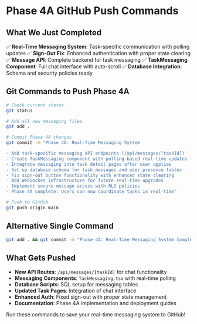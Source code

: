 # Phase 4A GitHub Push Commands

## What We Just Completed
✅ **Real-Time Messaging System**: Task-specific communication with polling updates
✅ **Sign-Out Fix**: Enhanced authentication with proper state clearing  
✅ **Message API**: Complete backend for task messaging
✅ **TaskMessaging Component**: Full chat interface with auto-scroll
✅ **Database Integration**: Schema and security policies ready

## Git Commands to Push Phase 4A

```bash
# Check current status
git status

# Add all new messaging files
git add .

# Commit Phase 4A changes
git commit -m "Phase 4A: Real-Time Messaging System

- Add task-specific messaging API endpoints (/api/messages/[taskId])
- Create TaskMessaging component with polling-based real-time updates
- Integrate messaging into task detail pages after user applies
- Set up database schema for task_messages and user_presence tables
- Fix sign-out button functionality with enhanced state clearing
- Add WebSocket infrastructure for future real-time upgrades
- Implement secure message access with RLS policies
- Phase 4A complete: Users can now coordinate tasks in real-time"

# Push to GitHub
git push origin main
```

## Alternative Single Command
```bash
git add . && git commit -m "Phase 4A: Real-Time Messaging System Complete" && git push origin main
```

## What Gets Pushed
- **New API Routes**: `/api/messages/[taskId]` for chat functionality
- **Messaging Components**: `TaskMessaging.tsx` with real-time polling
- **Database Scripts**: SQL setup for messaging tables
- **Updated Task Pages**: Integration of chat interface
- **Enhanced Auth**: Fixed sign-out with proper state management
- **Documentation**: Phase 4A implementation and deployment guides

Run these commands to save your real-time messaging system to GitHub!